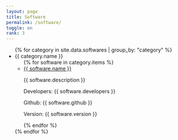 ```yaml
---
layout: page
title: Software
permalink: /software/
toggle: on
rank: 3
---
```


<div class="software-wrapper">
  <ul class="software-category-list">
    {% for category in site.data.softwares | group_by: "category" %}
    <li>
        {{ category.name }}
        <ul>
            {% for software in category.items %}
            <li>
                <a href="#">{{ software.name }}</a>
                <p>{{ software.description }}</p>
                <p>Developers: {{ software.developers }}</p>
                <p>Github: {{ software.github }}</p>
                <p>Version: {{ software.version }}</p>
            </li>
            {% endfor %}
        </ul>
    </li>
    {% endfor %}
  </ul>
</div>


